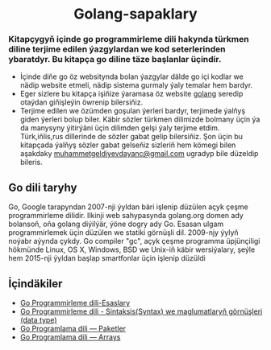 # <div align="center">Golang-sapaklary</div>

### Kitapçygyň içinde go programmirleme dili hakynda türkmen diline terjime edilen ýazgylardan we kod seterlerinden ybaratdyr. Bu kitapça go diline täze başlanlar üçindir.

- İçinde diňe go öz websitynda bolan ýazgylar dälde go içi kodlar we nädip website etmeli, nädip sistema gurmaly ýaly temalar hem bardyr.
- Eger sizlere bu kitapça işiňize ýaramasa öz website <a href="https://go.dev/">golang</a> seredip otaýdan giňişleýin öwrenip bilersiňiz.
- Terjime edilen we özümden goşulan ýerleri bardyr, terjimede ýalňyş giden ýerleri bolup biler. Käbir sözler türkmen dilimizde bolmany üçin ýa da manysyny ýitirýäni üçin dilimden gelşi ýaly terjime etdim. Türk,iňlis,rus dillerinde de sözler gabat gelip bilersiňiz. Şon üçin bu kitapçada ýalňyş sözler gabat gelseňiz sizleriň hem kömegi bilen aşakdaky muhammetgeldiyevdayanc@gmail.com ugradyp bile düzeldip bileris. 

## Go dili taryhy
Go, Google tarapyndan 2007-nji ýyldan bäri işlenip düzülen açyk çeşme programmirleme dilidir. Ilkinji web sahypasynda golang.org domen ady bolansoň, oňa golang diýilýär, ýöne dogry ady Go. Esasan ulgam programmirlemek üçin düzülen we statiki görnüşli dil. 2009-njy ýylyň noýabr aýynda çykdy. Go compiler "gc", açyk çeşme programma üpjünçiligi hökmünde Linux, OS X, Windows, BSD we Unix-iň käbir wersiýalary, şeýle hem 2015-nji ýyldan başlap smartfonlar üçin işlenip düzüldi

## İçindäkiler

- [Go Programmirleme dili-Esaslary](Sapak/%231-Go.md)
- [Go Programmirleme dili - Sintaksis(Syntax) we maglumatlaryň görnüşleri (data type)](Sapak/%232-Go.md)
- [Go Programlama dili — Paketler](Sapak/%233-Go.md)
- [Go Programlama dili — Arrays](Sapak/%234-Go.md)
